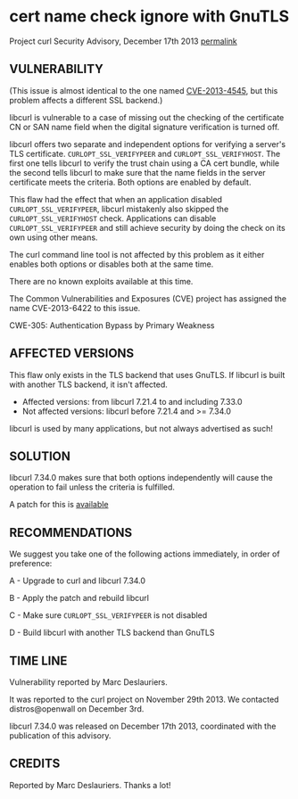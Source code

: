 cert name check ignore with GnuTLS
==================================

Project curl Security Advisory, December 17th 2013
[permalink](https://curl.haxx.se/docs/adv_20131217.html)

VULNERABILITY
-------------

  (This issue is almost identical to the one named
  [CVE-2013-4545](adv_20131115.html), but this problem affects a different SSL
  backend.)

  libcurl is vulnerable to a case of missing out the checking of the
  certificate CN or SAN name field when the digital signature verification is
  turned off.

  libcurl offers two separate and independent options for verifying a server's
  TLS certificate. `CURLOPT_SSL_VERIFYPEER` and `CURLOPT_SSL_VERIFYHOST`. The
  first one tells libcurl to verify the trust chain using a CA cert bundle,
  while the second tells libcurl to make sure that the name fields in the
  server certificate meets the criteria. Both options are enabled by default.

  This flaw had the effect that when an application disabled
  `CURLOPT_SSL_VERIFYPEER`, libcurl mistakenly also skipped the
  `CURLOPT_SSL_VERIFYHOST` check. Applications can disable
  `CURLOPT_SSL_VERIFYPEER` and still achieve security by doing the check on
  its own using other means.

  The curl command line tool is not affected by this problem as it either
  enables both options or disables both at the same time.

  There are no known exploits available at this time.

  The Common Vulnerabilities and Exposures (CVE) project has assigned the name
  CVE-2013-6422 to this issue.

  CWE-305: Authentication Bypass by Primary Weakness

AFFECTED VERSIONS
-----------------

This flaw only exists in the TLS backend that uses GnuTLS. If libcurl is built
with another TLS backend, it isn't affected.

- Affected versions: from libcurl 7.21.4 to and including 7.33.0
- Not affected versions: libcurl before 7.21.4 and >= 7.34.0

libcurl is used by many applications, but not always advertised as such!

SOLUTION
--------

  libcurl 7.34.0 makes sure that both options independently will cause the
  operation to fail unless the criteria is fulfilled.

  A patch for this is [available](https://curl.haxx.se/cve-2013-6422.patch)

RECOMMENDATIONS
---------------

  We suggest you take one of the following actions immediately, in order of
  preference:

  A - Upgrade to curl and libcurl 7.34.0

  B - Apply the patch and rebuild libcurl

  C - Make sure `CURLOPT_SSL_VERIFYPEER` is not disabled

  D - Build libcurl with another TLS backend than GnuTLS

TIME LINE
---------

  Vulnerability reported by Marc Deslauriers. 

  It was reported to the curl project on November 29th 2013. We contacted
  distros@openwall on December 3rd.

  libcurl 7.34.0 was released on December 17th 2013, coordinated with the
  publication of this advisory.

CREDITS
-------

  Reported by Marc Deslauriers. Thanks a lot!
